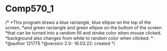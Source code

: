 # Comp570_1
/*
*This program draws a blue ractangle, blue ellipse on the top of the screen, 
*and green ractangle and green ellipse on the buttom of the screen
*that can be turned into a random fill and stroke color when mouse clicked.
*background also changes from white to random color when cllicked.
*
*@author 121775 
*@version 2.0- 16.03.22: created
*/
